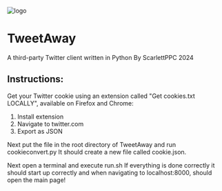 ![logo](https://github.com/user-attachments/assets/9249b542-e559-4546-be3e-c9be1db2efdf)
# TweetAway
A third-party Twitter client written in Python
By ScarlettPPC 2024


## Instructions:
Get your Twitter cookie using an extension called "Get cookies.txt LOCALLY", available on Firefox and Chrome:
1. Install extension
2. Navigate to twitter.com
3. Export as JSON

Next put the file in the root directory of TweetAway and run cookieconvert.py
It should create a new file called cookie.json.

Next open a terminal and execute run.sh
If everything is done correctly it should start up correctly and when navigating to localhost:8000, should open the main page!
